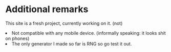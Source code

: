 # Additional remarks
This site is a fresh project, currently working on it. (not)
<li>Not compatible with any mobile device. (informally speaking: it looks shit on phones)</li>
<li>The only generator I made so far is RNG so go test it out.</li>
